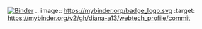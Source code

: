 [![Binder](https://mybinder.org/badge_logo.svg)](https://mybinder.org/v2/gh/diana-a13/webtech_profile/commit)
.. image:: https://mybinder.org/badge_logo.svg
 :target: https://mybinder.org/v2/gh/diana-a13/webtech_profile/commit
